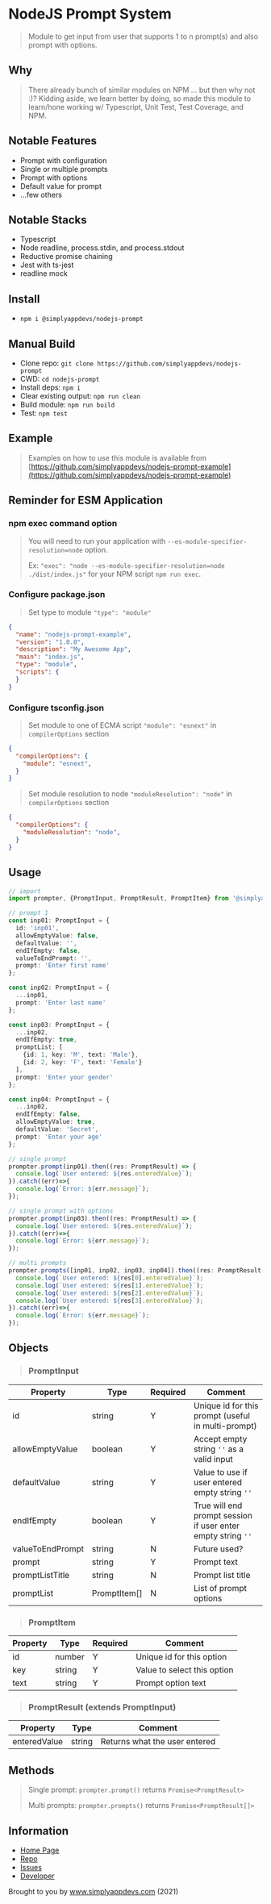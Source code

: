 # NodeJS Prompt System

> Module to get input from user that supports 1 to n prompt(s) and also prompt with options.

## Why

> There already bunch of similar modules on NPM ... but then why not :)? Kidding aside, we learn better by doing, so made this module to learn/hone working w/ Typescript, Unit Test, Test Coverage, and NPM.

## Notable Features

* Prompt with configuration
* Single or multiple prompts
* Prompt with options
* Default value for prompt
* ...few others

## Notable Stacks

* Typescript
* Node readline, process.stdin, and process.stdout
* Reductive promise chaining
* Jest with ts-jest
* readline mock

## Install

* `npm i @simplyappdevs/nodejs-prompt`

## Manual Build

* Clone repo: `git clone https://github.com/simplyappdevs/nodejs-prompt`
* CWD: `cd nodejs-prompt`
* Install deps: `npm i`
* Clear existing output: `npm run clean`
* Build module: `npm run build`
* Test: `npm test`

## Example

> Examples on how to use this module is available from [https://github.com/simplyappdevs/nodejs-prompt-example](https://github.com/simplyappdevs/nodejs-prompt-example)

## Reminder for ESM Application

### npm exec command option

> You will need to run your application with `--es-module-specifier-resolution=node` option.
>
> Ex: `"exec": "node --es-module-specifier-resolution=node ./dist/index.js"` for your NPM script `npm run exec`.

### Configure package.json

> Set type to module `"type": "module"`

```json
{
  "name": "nodejs-prompt-example",
  "version": "1.0.0",
  "description": "My Awesome App",
  "main": "index.js",
  "type": "module",
  "scripts": {
  }
}
```

### Configure tsconfig.json

> Set module to one of ECMA script `"module": "esnext"` in `compilerOptions` section

```json
{
  "compilerOptions": {
    "module": "esnext",
  }
}
```

> Set module resolution to node `"moduleResolution": "node"` in `compilerOptions` section

```json
{
  "compilerOptions": {
    "moduleResolution": "node",
  }
}
```

## Usage

```typescript
// import
import prompter, {PromptInput, PromptResult, PromptItem} from '@simplyappdevs/nodejs-prompt';

// prompt 1
const inp01: PromptInput = {
  id: 'inp01',
  allowEmptyValue: false,
  defaultValue: '',
  endIfEmpty: false,
  valueToEndPrompt: '',
  prompt: 'Enter first name'
};

const inp02: PromptInput = {
  ...inp01,
  prompt: 'Enter last name'
};

const inp03: PromptInput = {
  ...inp02,
  endIfEmpty: true,
  promptList: [
    {id: 1, key: 'M', text: 'Male'},
    {id: 2, key: 'F', text: 'Female'}
  ],
  prompt: 'Enter your gender'
};

const inp04: PromptInput = {
  ...inp02,
  endIfEmpty: false,
  allowEmptyValue: true,
  defaultValue: 'Secret',
  prompt: 'Enter your age'
};

// single prompt
prompter.prompt(inp01).then((res: PromptResult) => {
  console.log(`User entered: ${res.enteredValue}`);
}).catch((err)=>{
  console.log(`Error: ${err.message}`);
});

// single prompt with options
prompter.prompt(inp03).then((res: PromptResult) => {
  console.log(`User entered: ${res.enteredValue}`);
}).catch((err)=>{
  console.log(`Error: ${err.message}`);
});

// multi prompts
prompter.prompts([inp01, inp02, inp03, inp04]).then((res: PromptResult[]) => {
  console.log(`User entered: ${res[0].enteredValue}`);
  console.log(`User entered: ${res[1].enteredValue}`);
  console.log(`User entered: ${res[2].enteredValue}`);
  console.log(`User entered: ${res[3].enteredValue}`);
}).catch((err)=>{
  console.log(`Error: ${err.message}`);
});
```

## Objects

> ### PromptInput

Property | Type | Required | Comment
---------|----------|---------|---------
 id | string | Y | Unique id for this prompt (useful in multi-prompt)
 allowEmptyValue | boolean | Y | Accept empty string `''` as a valid input
 defaultValue | string | Y | Value to use if user entered empty string `''`
 endIfEmpty | boolean | Y | True will end prompt session if user enter empty string `''`
 valueToEndPrompt | string | N | Future used?
 prompt | string | Y | Prompt text
 promptListTitle | string | N | Prompt list title
 promptList | PromptItem[] | N | List of prompt options

> ### PromptItem

Property | Type | Required | Comment
---------|----------|---------|---------
 id | number | Y | Unique id for this option
 key | string | Y | Value to select this option
 text | string | Y | Prompt option text

> ### PromptResult (extends PromptInput)

Property | Type |  Comment
---------|----------|---------
 enteredValue | string | Returns what the user entered

## Methods

> Single prompt: `prompter.prompt()` returns `Promise<PromptResult>`
>
> Multi prompts: `prompter.prompts()` returns `Promise<PromptResult[]>`

## Information

* [Home Page](https://github.com/simplyappdevs/nodejs-prompt/blob/master/README.md)
* [Repo](https://github.com/simplyappdevs/nodejs-prompt)
* [Issues](https://github.com/simplyappdevs/nodejs-prompt/issues)
* [Developer](https://www.simplyappdevs.com)

Brought to you by www.simplyappdevs.com (2021)
